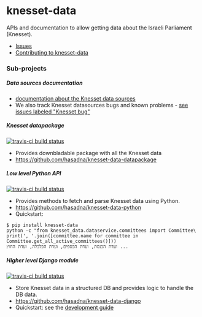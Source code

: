 # knesset-data

APIs and documentation to allow getting data about the Israeli Parliament (Knesset).

* [Issues](https://github.com/hasadna/knesset-dataservice/issues)
* [Contributing to knesset-data](CONTRIBUTING.md)

### Sub-projects

##### Data sources documentation

* [documentation about the Knesset data sources](docs/Data%20Sources.md)
* We also track Knesset datasources bugs and known problems - [see issues labeled "Knesset bug"](https://github.com/hasadna/knesset-data/issues?q=is%3Aissue+is%3Aopen+label%3A%22Knesset+bug%22)

##### Knesset datapackage

[![travis-ci build status](https://travis-ci.org/hasadna/knesset-data-datapackage.svg)](https://travis-ci.org/hasadna/knesset-data-datapackage)

* Provides downbladable package with all the Knesset data
* https://github.com/hasadna/knesset-data-datapackage

##### Low level Python API

[![travis-ci build status](https://travis-ci.org/hasadna/knesset-data-python.svg)](https://travis-ci.org/hasadna/knesset-data-python)

* Provides methods to fetch and parse Knesset data using Python.
* https://github.com/hasadna/knesset-data-python
* Quickstart:
```
$ pip install knesset-data
python -c "from knesset_data.dataservice.committees import Committee\
print(', '.join([committee.name for committee in Committee.get_all_active_committees()]))
ועדת הכנסת, ועדת הכספים, ועדת הכלכלה, ועדת החוץ ...
```

##### Higher level Django module

[![travis-ci build status](https://travis-ci.org/hasadna/knesset-data-django.svg)](https://travis-ci.org/hasadna/knesset-data-django)

* Store Knesset data in a structured DB and provides logic to handle the DB data.
* https://github.com/hasadna/knesset-data-django
* Quickstart: see the [development guide](https://github.com/hasadna/knesset-data-django/blob/master/DEVELOPMENT.md)

